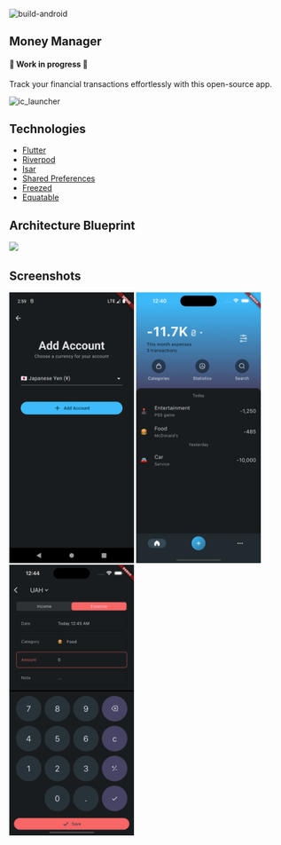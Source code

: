 ![build-android](https://github.com/SIKV/MoneyManager/actions/workflows/build-android.yml/badge.svg)

## Money Manager
#### 🚧 Work in progress 🚧
Track your financial transactions effortlessly with this open-source app.

![ic_launcher](https://github.com/SIKV/MoneyManager/assets/11236380/24dd64b4-c156-4c53-b7ab-bba80b222b95)

## Technologies
- [Flutter](https://flutter.dev)
- [Riverpod](https://riverpod.dev)
- [Isar](https://isar.dev)
- [Shared Preferences](https://github.com/flutter/packages/tree/main/packages/shared_preferences/shared_preferences)
- [Freezed](https://github.com/rrousselGit/freezed)
- [Equatable](https://github.com/felangel/equatable)

## Architecture Blueprint
<img src="https://github.com/user-attachments/assets/29610606-962e-40d1-8514-f4ba231cfeae" width="400">

## Screenshots
<p>
  <img src="./screenshots/1.png" width="225">
  <img src="./screenshots/2.png" width="225">
  <img src="./screenshots/3.png" width="225">
</p>
